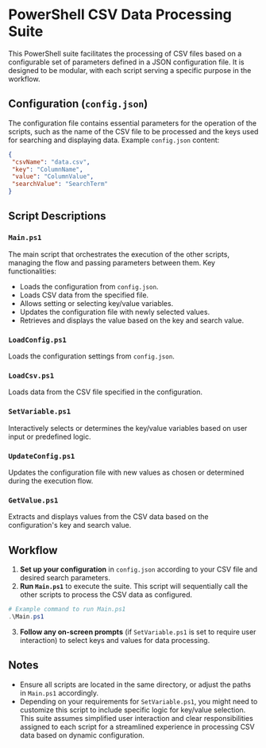 # PowerShell CSV Data Processing Suite
This PowerShell suite facilitates the processing of CSV files based on a configurable set of parameters defined in a JSON configuration file. It is designed to be modular, with each script serving a specific purpose in the workflow.
## Configuration (`config.json`)
The configuration file contains essential parameters for the operation of the scripts, such as the name of the CSV file to be processed and the keys used for searching and displaying data.
Example `config.json` content:
```json
{
 "csvName": "data.csv",
 "key": "ColumnName",
 "value": "ColumnValue",
 "searchValue": "SearchTerm"
}
```
## Script Descriptions
### `Main.ps1`
The main script that orchestrates the execution of the other scripts, managing the flow and passing parameters between them.
Key functionalities:
- Loads the configuration from `config.json`.
- Loads CSV data from the specified file.
- Allows setting or selecting key/value variables.
- Updates the configuration file with newly selected values.
- Retrieves and displays the value based on the key and search value.
### `LoadConfig.ps1`
Loads the configuration settings from `config.json`.
### `LoadCsv.ps1`
Loads data from the CSV file specified in the configuration.
### `SetVariable.ps1`
Interactively selects or determines the key/value variables based on user input or predefined logic.
### `UpdateConfig.ps1`
Updates the configuration file with new values as chosen or determined during the execution flow.
### `GetValue.ps1`
Extracts and displays values from the CSV data based on the configuration's key and search value.
## Workflow
1. **Set up your configuration** in `config.json` according to your CSV file and desired search parameters.
2. **Run `Main.ps1`** to execute the suite. This script will sequentially call the other scripts to process the CSV data as configured.
```powershell
# Example command to run Main.ps1
.\Main.ps1
```
3. **Follow any on-screen prompts** (if `SetVariable.ps1` is set to require user interaction) to select keys and values for data processing.
## Notes
- Ensure all scripts are located in the same directory, or adjust the paths in `Main.ps1` accordingly.
- Depending on your requirements for `SetVariable.ps1`, you might need to customize this script to include specific logic for key/value selection.
This suite assumes simplified user interaction and clear responsibilities assigned to each script for a streamlined experience in processing CSV data based on dynamic configuration.